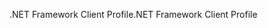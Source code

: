 <span data-ttu-id="da025-101">.NET Framework Client Profile</span><span class="sxs-lookup"><span data-stu-id="da025-101">.NET Framework Client Profile</span></span>